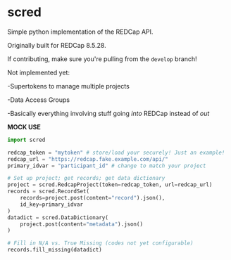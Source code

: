 # scred
Simple python implementation of the REDCap API.

Originally built for REDCap 8.5.28.

If contributing, make sure you're pulling from the `develop` branch!

Not implemented yet:

-Supertokens to manage multiple projects

-Data Access Groups

-Basically everything involving stuff going *into* REDCap instead of *out*

**MOCK USE**
```python
import scred

redcap_token = "mytoken" # store/load your securely! Just an example!
redcap_url = "https://redcap.fake.example.com/api/"
primary_idvar = "participant_id" # change to match your project

# Set up project; get records; get data dictionary
project = scred.RedcapProject(token=redcap_token, url=redcap_url)
records = scred.RecordSet(
    records=project.post(content="record").json(),
    id_key=primary_idvar
)
datadict = scred.DataDictionary(
    project.post(content="metadata").json()
)

# Fill in N/A vs. True Missing (codes not yet configurable)
records.fill_missing(datadict)
```
